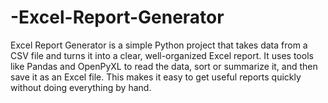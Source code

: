 # -Excel-Report-Generator
Excel Report Generator is a simple Python project that takes data from a CSV file and turns it into a clear, well-organized Excel report. It uses tools like Pandas and OpenPyXL to read the data, sort or summarize it, and then save it as an Excel file. This makes it easy to get useful reports quickly without doing everything by hand.
